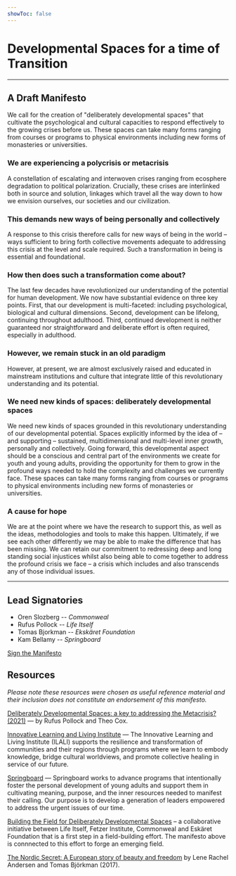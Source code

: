 ```yaml
---
showToc: false
---
```


<div className="text-center">
  <h1>
    Developmental Spaces for a time of Transition
  </h1>
  <hr />
  <h2 className="text-3xl font-bold text-center">
    A Draft Manifesto
  </h2>
</div>

<div className="text-2xl">
We call for the creation of "deliberately developmental spaces" that cultivate the psychological and cultural capacities to respond effectively to the growing crises before us. These spaces can take many forms ranging from courses or programs to physical environments including new forms of monasteries or universities.

### We are experiencing a polycrisis or metacrisis

A constellation of escalating and interwoven crises ranging from ecosphere degradation to political polarization. Crucially, these crises are interlinked both in source and solution, linkages which travel all the way down to how we envision ourselves, our societies and our civilization.

### This demands new ways of being personally and collectively

A response to this crisis therefore calls for new ways of being in the world – ways sufficient to bring forth collective movements adequate to addressing this crisis at the level and scale required. Such a transformation in being is essential and foundational.

### How then does such a transformation come about?

The last few decades have revolutionized our understanding of the potential for human development. We now have substantial evidence on three key points. First, that our development is multi-faceted: including psychological, biological and cultural dimensions. Second, development can be lifelong, continuing throughout adulthood. Third, continued development is neither guaranteed nor straightforward and deliberate effort is often required, especially in adulthood.

### However, we remain stuck in an old paradigm

However, at present, we are almost exclusively raised and educated in mainstream institutions and culture that integrate little of this revolutionary understanding and its potential.

### We need new kinds of spaces: deliberately developmental spaces

We need new kinds of spaces grounded in this revolutionary understanding of our developmental potential. Spaces explicitly informed by the idea of – and supporting – sustained, multidimensional and multi-level inner growth, personally and collectively. Going forward, this developmental aspect should be a conscious and central part of the environments we create for youth and young adults, providing the opportunity for them to grow in the profound ways needed to hold the complexity and challenges we currently face. These spaces can take many forms ranging from courses or programs to physical environments including new forms of monasteries or universities.

### A cause for hope

We are at the point where we have the research to support this, as well as the ideas, methodologies and tools to make this happen. Ultimately, if we see each other differently we may be able to make the difference that has been missing. We can retain our commitment to redressing deep and long standing social injustices whilst also being able to come together to address the profound crisis we face – a crisis which includes and also transcends any of those individual issues.

---

## Lead Signatories

- Oren Slozberg -- *Commonweal*
- Rufus Pollock -- *Life Itself*
- Tomas Bjorkman -- *Ekskäret Foundation*
- Kam Bellamy -- *Springboard*

<p className="pt-10 pb-15">
  <a className="text-4xl bg-yellow-400 hover:bg-yellow-500 font-bold no-underline py-6 px-8 rounded-md" href="https://forms.gle/KKfX3ypK3yCHZsgK9">Sign the Manifesto</a>
</p>
</div>

## Resources

*Please note these resources were chosen as useful reference material and their inclusion does not constitute an endorsement of this manifesto.*

[Deliberately Developmental Spaces: a key to addressing the Metacrisis? (2021)](https://lifeitself.org/blog/2021/10/05/deliberately-developmental-spaces-a-key-to-addressing-the-metacrisis) — by Rufus Pollock and Theo Cox.

[Innovative Learning and Living Institute](https://ilali.global/) — The Innovative Learning and Living Institute (ILALI) supports the resilience and transformation of communities and their regions through programs where we learn to embody knowledge, bridge cultural worldviews, and promote collective healing in service of our future.

[Springboard](https://www.springboardlife.org/) — Springboard works to advance programs that intentionally foster the personal development of young adults and support them in cultivating meaning, purpose, and the inner resources needed to manifest their calling. Our purpose is to develop a generation of leaders empowered to address the urgent issues of our time.

[Building the Field for Deliberately Developmental Spaces](https://lifeitself.org/blog/2023/06/20/building-field-for-developmental-spaces) – a collaborative initiative between Life Itself, Fetzer Institute, Commonweal and Eskäret Foundation that is a first step in a field-building effort. The manifesto above is connnected to this effort to forge an emerging field.

[The Nordic Secret: A European story of beauty and freedom](https://www.nordicsecret.org/) by Lene Rachel Andersen and Tomas Björkman (2017).